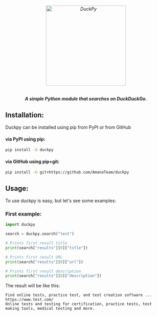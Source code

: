 <h6 align="center">
  <img src="https://i.imgur.com/WyjAm8t.png" alt="DuckPy" height="250px">
  <h5 align="center">A simple Python module that searches on DuckDuckGo.</h5>
</h6>


## Installation:

Duckpy can be installed using pip from PyPI or from GitHub

#### via PyPI using pip:

```bash
pip install -U duckpy
```

#### via GitHub using pip+git:

```bash
pip install -U git+https://github.com/AmanoTeam/duckpy
```

## Usage:

To use duckpy is easy, but let's see some examples:

### First example:

```python
import duckpy

search = duckpy.search("test")

# Prints first result title
print(search["results"][0]["title"])

# Prints first result URL
print(search["results"][0]["url"])

# Prints first result description
print(search["results"][0]["description"])
```

The result will be like this:

```
Find online tests, practice test, and test creation software ...
https://www.test.com/
Online tests and testing for certification, practice tests, test making tools, medical testing and more.
```

